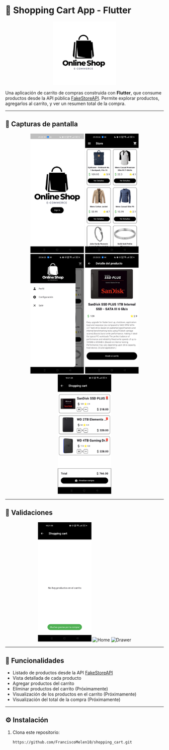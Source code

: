 # 🛒 Shopping Cart App - Flutter

<p align="center">
  <img src="cart/assets/Logo.png" alt="App Icon" width="200"/>
</p>

Una aplicación de carrito de compras construida con **Flutter**, que consume productos desde la API pública [FakeStoreAPI](https://fakestoreapi.com/products). Permite explorar productos, agregarlos al carrito, y ver un resumen total de la compra.

---

## 📱 Capturas de pantalla

<p align="center">
  <img src="cart/sign_in.png" alt="Sign in" width="170"/>
  <img src="cart/home.png" alt="Home" width="170"/>
  <img src="cart/drawer.png" alt="Drawer" width="170"/>
  <img src="cart/product.png" alt="Product" width="170"/>
  <img src="cart/cart.png" alt="Cart" width="170"/>
</p>

---

## 📱 Validaciones

<p align="center">
  <img src="cart/cart1.png" alt="Sign in" width="170"/>
  <img src="cart/product1.png.png" alt="Home" width="170"/>
  <img src="cart/product2.png.png" alt="Drawer" width="170"/>
</p>

---

## 🧩 Funcionalidades

- Listado de productos desde la API [FakeStoreAPI](https://fakestoreapi.com/products)
- Vista detallada de cada producto
- Agregar productos del carrito
- Eliminar productos del carrito (Próximamente)
- Visualización de los productos en el carrito (Próximamente) 
- Visualización del total de la compra (Próximamente) 

---

## ⚙️ Instalación

1. Clona este repositorio:
   ```bash
   https://github.com/FranciscoMelen10/shopping_cart.git

